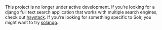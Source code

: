 This project is no longer under active development. If you're looking for a django full text search application that works with multiple search engines, check out [haystack](http://haystacksearch.org/). If you're looking for something specific to Solr, you might want to try [solango](http://code.google.com/p/django-solr-search/).